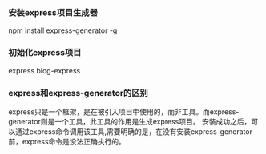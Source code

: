 ### 安装express项目生成器
npm install express-generator -g

### 初始化express项目
express blog-express

### express和express-generator的区别
express只是一个框架，是在被引入项目中使用的，而非工具。而express-generator则是一个工具，此工具的作用是生成express项目。
安装成功之后，可以通过express命令调用该工具,需要明确的是，在没有安装express-generator前，express命令是没法正确执行的。